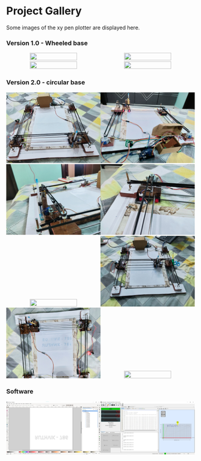 # Project Gallery
Some images of the xy pen plotter are displayed here.
### Version 1.0 - Wheeled base
<p align="center"><img src="https://github.com/Ruthvik-1411/XY_Pen_Plotter/blob/main/assets/v1.01.jpg" width=50% height=50%><img src="https://github.com/Ruthvik-1411/XY_Pen_Plotter/blob/main/assets/v1.02.jpg" width=50% height=50%><img src="https://github.com/Ruthvik-1411/XY_Pen_Plotter/blob/main/assets/v1.03.jpg" width=50% height=50%><img src="https://github.com/Ruthvik-1411/XY_Pen_Plotter/blob/main/assets/v1.04.jpg" width=50% height=50%></p>

### Version 2.0 - circular base
<p align="center"><img src="https://github.com/Ruthvik-1411/XY_Pen_Plotter/blob/main/assets/v2.01.jpg" width=50% height=50%><img src="https://github.com/Ruthvik-1411/XY_Pen_Plotter/blob/main/assets/v2.02.jpg" width=50% height=50%><img src="https://github.com/Ruthvik-1411/XY_Pen_Plotter/blob/main/assets/v2.1.jpg" width=50% height=50%><img src="https://github.com/Ruthvik-1411/XY_Pen_Plotter/blob/main/assets/v2.03.jpg" width=50% height=50%><img src="https://github.com/Ruthvik-1411/XY_Pen_Plotter/blob/main/assets/v3.01.jpg" width=50% height=50%><img src="https://github.com/Ruthvik-1411/XY_Pen_Plotter/blob/main/assets/v3.02.jpg" width=50% height=50%><img src="https://github.com/Ruthvik-1411/XY_Pen_Plotter/blob/main/assets/v3.1.jpg" width=50% height=30%><img src="https://github.com/Ruthvik-1411/XY_Pen_Plotter/blob/main/assets/bot.jpg" width=50% height=50%></p>

### Software
<p align="center"><img src="https://github.com/Ruthvik-1411/XY_Pen_Plotter/blob/main/assets/im1.png" width=50% height=50%><img src="https://github.com/Ruthvik-1411/XY_Pen_Plotter/blob/main/assets/snip1.jpg" width=50% height=50%></p>
